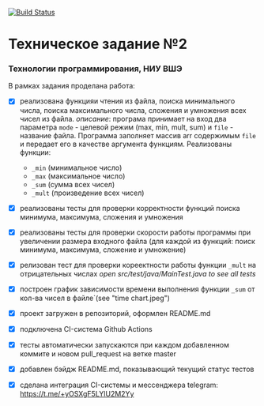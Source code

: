 [![Build Status](https://github.com/vasslin/Programming-Technologies-Part-2/actions/workflows/main.yml/badge.svg)](https://github.com/vasslin/Programming-Technologies-Part-2/actions/workflows/main.yml)


# Техническое задание №2
### Технологии программирования, НИУ ВШЭ


В рамках задания проделана работа:
- [x] реализована функцияи чтения из файла, поиска минимального числа, поиска максимального числа, сложения и умножения всех чисел из файла.
  *описание*: програма принимает на вход два параметра ```mode``` - целевой режим (max, min, mult, sum) и ```file``` - название файла.
  Программа заполняет массив arr содержимым ```file``` и передает его в качестве аргумента функциям.
  Реализованы функции:
  - ```_min``` (минимальное число)
  - ```_max``` (максимальное число)
  - ```_sum``` (сумма всех чисел)
  - ```_mult``` (произведение всех чисел)

- [x]  реализованы тесты для проверки корректности функций поиска минимума, максимума, сложения и умножения
- [x] реализованы тесты  для проверки скорости работы программы при увеличении размера входного файла (для каждой из функций: поиск минимума, максимума, сложение и умножение)
- [x] релизован тест для проверки кореектности работы функции ```_mult``` на отрицательных числах
*open src/test/java/MainTest.java to see all tests*
- [x] построен график зависимости времени выполнения функции ```_sum``` от кол-ва чисел в файле`(see "time chart.jpeg")
- [x] проект загружен в репозиторий, оформлен README.md
- [x] подключена CI-система Github Actions
- [x] тесты автоматически запускаются при каждом добавленном коммите и новом pull_request на ветке master
- [x] добавлен бэйдж README.md, показывающий текущий статус тестов
- [x] сделана интеграция CI-системы и мессенджера telegram: https://t.me/+yOSXgF5LYlU2M2Yy  